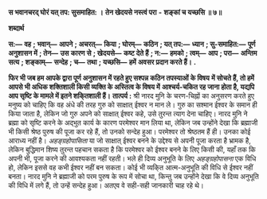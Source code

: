  **स भवानचरद् घोरं यत् तप: सुसमाहित: ।** **तेन खेदयसे नस्त्वं परा** **-** **शङ्कां च यच्छसि ॥ ७॥** 

**शब्दार्थ** 

**स:—** **वह** **; भवान्—** **आपने** **; अचरत्—** **किया** **; घोरम्—** **कठिन** **; यत् तप:—** **ध्यान** **; सु-समाहित:—** **पूर्ण अनुशासन में** **; तेन—** **उस** **कारण से** **; खेदयसे—** **कष्ट देते हैं** **; न:—** **हमको** **; त्वम्—** **आप** **; परा—** **अन्तिम सत्य** **; शङ्काम्—** **सन्देह** **; च—** **तथा** **; यच्छसि—** **हमें** **अवसर प्रदान करते हैं।** **.** 

**फिर भी जब हम आपके द्वारा पूर्ण अनुशासन में रहते हुए सश्पन्न कठिन तपस्याओं के विषय** **में सोचते हैं, तो हमें आपसे भी अधिक शक्तिशाली किसी व्यक्ति के अस्तित्व के विषय में** **आश्चर्य-चकित रह जाना होता है, यद्यपि आप सृष्टि के मामले में इतने शकि्तशाली हैं।** **तात्पर्य :** श्री नारद मुनि के चरण-चिह्नों का अनुसरण करते हुए मनुष्य को चाहिए कि वह अंधे की तरह गुरु को साक्षात् ईश्वर न मान ले। गुरु का सश्मान ईश्वर के समान ही किया जाता है, लेकिन जो गुरु अपने को साक्षात् ईश्वर कहे, उसे तुरन्त त्याग देना चाहिए। नारद मुनि ने ब्रह्मा को सृष्टि करने के अद्भुत कार्य के कारण परमेश्वर मान लिया था, लेकिन जब उन्होंने देखा कि ब्रह्माजी भी किसी श्रेष्ठ पुरुष की पूजा कर रहे हैं, तो उनको सन्देह हुआ। परमेश्वर तो श्रेष्ठतम हैं ही। उनका कोई आराध्य नहीं है। *अहङ्ग्रहोपासिता* या जो साक्षात् ईश्वर बनने के उद्देश्य से अपनी पूजा करता है भ्रामक है, लेकिन बुद्धिमान शिष्य तुरन्त पहचान सकता है कि परमेश्वर को ईश्वर बनने के लिए किसी की, यहाँ तक कि अपनी भी, पूजा करने की आवश्यकता नहीं रहती। भले ही दिव्य अनुभूति के लिए *अहङ्ग्रहोपासना*  एक विधि हो, लेकिन इससे वह कभी ईश्वर नहीं बन सकता। कोई भी व्यकि्त आत्म-अनुभूति की विधि से ईश्वर नहीं बनता। नारद मुनि ने ब्रह्माजी को परम पुरुष के रूप में सोचा था, किन्तु जब उन्होंने देखा कि वे दिव्य अनुभूति की विधि में लगे हैं, तो उन्हें सन्देह हुआ। अतएव वे सही-सही जानकारी चाह रहे थे। 